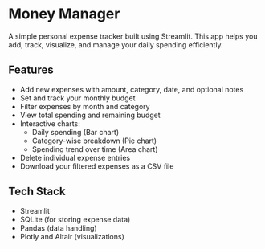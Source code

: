 #  Money Manager

A simple personal expense tracker built using Streamlit. This app helps you add, track, visualize, and manage your daily spending efficiently.

##  Features

- Add new expenses with amount, category, date, and optional notes
- Set and track your monthly budget
- Filter expenses by month and category
- View total spending and remaining budget
- Interactive charts:
  - Daily spending (Bar chart)
  - Category-wise breakdown (Pie chart)
  - Spending trend over time (Area chart)
- Delete individual expense entries
- Download your filtered expenses as a CSV file

##  Tech Stack

- Streamlit
- SQLite (for storing expense data)
- Pandas (data handling)
- Plotly and Altair (visualizations)

